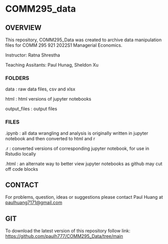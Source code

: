 # COMM295_data

## OVERVIEW
This repository, COMM295_Data was created to archive data manipulation files for COMM 295 921 2022S1 Managerial Economics.

Instructor: Ratna Shrestha

Teaching Assitants: Paul Hunag, Sheldon Xu

### FOLDERS
data : raw data files, csv and xlsx

html : html versions of jupyter notebooks

output_files : output files 

### FILES
.ipynb : all data wrangling and analysis is originally written in jupyter notebook and then converted to html and r

.r : converted versions of corresponding jupyter notebook, for use in Rstudio locally

.html : an alternate way to better view jupyter notebooks as github may cut off code blocks

## CONTACT
For problems, question, ideas or suggestions please contact Paul Huang at paulhuang7171@gmail.com

## GIT
To download the latest version of this repository follow link: https://github.com/paulh777/COMM295_Data/tree/main
